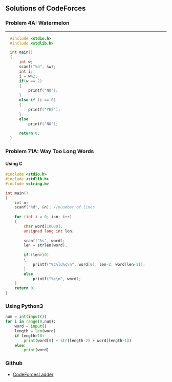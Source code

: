 ## Solutions of CodeForces

### Problem 4A: Watermelon
---
```c
  #include <stdio.h>
  #include <stdlib.h>

  int main()
  {
      int w;
      scanf("%d", &w);
      int i;
      i = w%2;
      if(w == 2)
      {
          printf("NO");
      }
      else if (i == 0)
      {
          printf("YES");
      }
      else
          printf("NO");
    
      return 0;
  }
```
### Problem 71A: Way Too Long Words

#### Using C
```c
#include <stdio.h>
#include <stdlib.h>
#include <string.h>

int main()
{
    int n;
    scanf("%d", &n); //nuumber of lines
    
    for (int i = 0; i<n; i++)
    {
        char word[10000];
        unsigned long int len;
        
        scanf("%s", word);
        len = strlen(word);
        
        if (len>10)
        {
            printf("%c%lu%c\n", word[0], len-2, word[len-1]);
        }
        else
            printf("%s\n", word);
    }
    return 0;
}
```
### Using Python3
```python
num = int(input())
for i in range(0,num):
    word = input()
    length = len(word)
    if length>10:
        print(word[0] + str(length-2) + word[length-1])
    else:
        print(word)
```

### Github
* [CodeForcesLadder](https://github.com/Siddharthh06/CodeForcesLadder2A)
